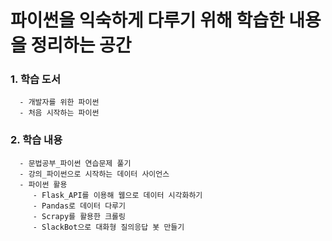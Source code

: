 # 파이썬을 익숙하게 다루기 위해 학습한 내용을 정리하는 공간
### 1. 학습 도서
      - 개발자를 위한 파이썬
      - 처음 시작하는 파이썬
### 2. 학습 내용
      - 문법공부_파이썬 연습문제 풀기
      - 강의_파이썬으로 시작하는 데이터 사이언스
      - 파이썬 활용
         - Flask_API를 이용해 웹으로 데이터 시각화하기
         - Pandas로 데이터 다루기
         - Scrapy를 활용한 크롤링
         - SlackBot으로 대화형 질의응답 봇 만들기

